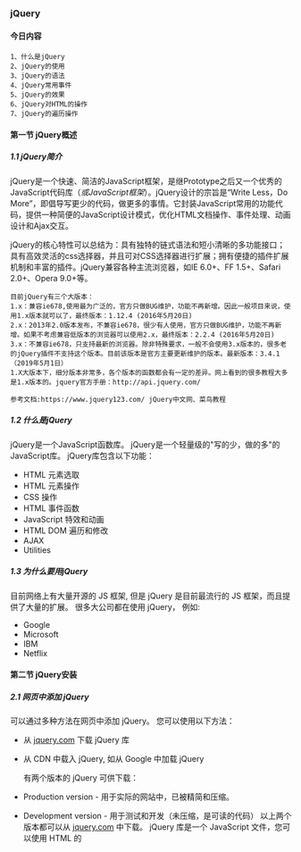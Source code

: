 ### jQuery



#### 今日内容

```
1、什么是jQuery
2、jQuery的使用
3、jQuery的语法
4、jQuery常用事件
5、jQuery的效果
6、jQuery对HTML的操作
7、jQuery的遍历操作
```

#### 第一节 jQuery概述

##### 1.1 jQuery简介

jQuery是一个快速、简洁的JavaScript框架，是继Prototype之后又一个优秀的JavaScript代码库（*或JavaScript框架*）。jQuery设计的宗旨是“Write Less，Do More”，即倡导写更少的代码，做更多的事情。它封装JavaScript常用的功能代码，提供一种简便的JavaScript设计模式，优化HTML文档操作、事件处理、动画设计和Ajax交互。

jQuery的核心特性可以总结为：具有独特的链式语法和短小清晰的多功能接口；具有高效灵活的css选择器，并且可对CSS选择器进行扩展；拥有便捷的插件扩展机制和丰富的插件。jQuery兼容各种主流浏览器，如IE 6.0+、FF 1.5+、Safari 2.0+、Opera 9.0+等。



```
目前jQuery有三个大版本：
1.x：兼容ie678,使用最为广泛的，官方只做BUG维护，功能不再新增。因此一般项目来说，使用1.x版本就可以了，最终版本：1.12.4 (2016年5月20日)
2.x：2013年2.0版本发布，不兼容ie678，很少有人使用，官方只做BUG维护，功能不再新增。如果不考虑兼容低版本的浏览器可以使用2.x，最终版本：2.2.4 (2016年5月20日)
3.x：不兼容ie678，只支持最新的浏览器。除非特殊要求，一般不会使用3.x版本的，很多老的jQuery插件不支持这个版本。目前该版本是官方主要更新维护的版本。最新版本：3.4.1（2019年5月1日）
1.X大版本下，细分版本非常多，各个版本的函数都会有一定的差异。网上看到的很多教程大多是1.x版本的。jquery官方手册：http://api.jquery.com/

参考文档:https://www.jquery123.com/ jQuery中文网、菜鸟教程
```



##### 1.2 什么是jQuery

jQuery是一个JavaScript函数库。
jQuery是一个轻量级的"写的少，做的多"的JavaScript库。
jQuery库包含以下功能：

- HTML 元素选取
- HTML 元素操作
- CSS 操作
- HTML 事件函数
- JavaScript 特效和动画
- HTML DOM 遍历和修改
- AJAX
- Utilities
##### 1.3 为什么要用jQuery
目前网络上有大量开源的 JS 框架, 但是 jQuery 是目前最流行的 JS 框架，而且提供了大量的扩展。
很多大公司都在使用 jQuery， 例如:

- Google
- Microsoft
- IBM
- Netflix
#### 第二节 jQuery安装
##### 2.1 网页中添加 jQuery

可以通过多种方法在网页中添加 jQuery。 您可以使用以下方法：

- 从 [jquery.com](http://jquery.com/download/) 下载 jQuery 库

- 从 CDN 中载入 jQuery, 如从 Google 中加载 jQuery

  

  有两个版本的 jQuery 可供下载：

- Production version - 用于实际的网站中，已被精简和压缩。

- Development version - 用于测试和开发（未压缩，是可读的代码）
  以上两个版本都可以从 [jquery.com](http://jquery.com/download/) 中下载。
  jQuery 库是一个 JavaScript 文件，您可以使用 HTML 的 <script> 标签引用它：
```html
<head>
	<script src="jquery-1.10.2.min.js"></script>
</head>
```
当然你也可以使用其它网站的CDN：

##### 2.2 百度 CDN

```html
<head>
  <script src="https://apps.bdimg.com/libs/jquery/2.1.4/jquery.min.js">
  </script>
</head>
```
##### 2.3 新浪 CDN

```html
<head>
<script src="http://lib.sinaapp.com/js/jquery/2.0.2/jquery-2.0.2.min.js">
</script>
</head>
```
##### 2.4 Google CDN

```html
<head>
<script src="http://ajax.googleapis.com/ajax/libs/jquery/1.10.2/jquery.min.js">
</script>
</head>
```
##### 2.5 Microsoft CDN

```html
<head>
<script src="http://ajax.htmlnetcdn.com/ajax/jQuery/jquery-1.10.2.min.js">
</script>
</head>
```
#### 第三节 jQuery语法
jQuery 语法是通过$()核心函数选取 HTML 元素，并对选取的元素执行某些操作。

**使用语法1： $(匿名函数)**

表示页面dom加载完毕，就执行，比onload事件要早，并行可以写多个。	

   $(匿名函数)  

​	和

   $(document).ready(匿名函数) 一样

**使用语法2： $(selector).action()**

- 美元符号定义 jQuery

- 选择符（selector）"查询"和"查找" HTML 元素

- jQuery 的 action() 执行对元素的操作

  

  举例:

  $(this).hide() - 隐藏当前元素

  $("p").hide() - 隐藏所有 <p> 元素

  $("p.test").hide() - 隐藏所有 class="test" 的 <p> 元素

  $("#test").hide() - 隐藏所有 id="test" 的元素
  


##### 3.1 jQuery选择器

###### 3.1.1 元素选择器

jQuery 元素选择器基于元素名选取元素。
在页面中选取所有 <p> 元素:

```javascript
$(document).ready(function(){
  $("#btn").click(function(){
    $("p").hide();
  });
});
```
###### 3.1.2 id选择器

jQuery #id 选择器通过 HTML 元素的 id 属性选取指定的元素。
页面中元素的 id 应该是唯一的，所以您要在页面中选取唯一的元素需要通过 #id 选择器。
通过 id 选取元素语法如下：

```javascript
$(document).ready(function(){
  $("#btn").click(function(){
    $("#test").hide();
  });
});
```

###### 3.1.3 class选择器

jQuery 类选择器可以通过指定的 class 查找元素。
语法如下：

```javascript
$(document).ready(function(){
  $("#btn").click(function(){
    $(".test").hide();
  });
});
```

###### 3.1.4 层级选择器

后代选择器 

```javascript
$("#firstBox li").css("color","red");
```

父子选择器    >

```javascript
$("#firstBox>li").css("color","blue");
```

同辈选择器  +

```javascript
$(span+li).css("color","yellow");
```

后续同辈 ~

```javascript
$("#firstBox~li").css("color","green");
```

###### 3.1.5过滤选择器

```javascript
//第一个 li 标签
$("#firstBox li:first").css("color","red");
//除了第一个 li 标签以外
$("#firstBox li:not(:first)").css("color","red");
//下标大于 1 的
$("#firstBox li:gt(1)").css("color","red");
```

###### 3.1.6属性选择器

```javascript
//有 ID 属性的 li
$("li[id]").css("color","red");
//id为 xxx 的 li
$("li[id='xxx']").css("color","red");
//id 是 y 为结尾的
$("li[id$='d']").css("color","red");
//id 是 s 为开头的
$("li[id^='s']").css("color","red");

```

​	

##### 3.2 jQuery事件

###### 3.2.1 什么是事件？

页面访问者的响应叫做事件。
事件处理程序指的是当 HTML 中发生某些事件时所调用的方法。
实例：

- 在元素上移动鼠标。

- 选取单选按钮

- 点击元素

  

  常见 DOM 事件：
| 鼠标事件      | 键盘事件     | 表单事件   | 文档/窗口事件 |
| --------- | -------- | ------ | ------- |
| click     | keypress | submit | load    |
| dblclick  | keydown  | change | resize  |
| mouseover | keyup    | focus  | scroll  |
| mouseout  |          | blur   | unload  |
###### 3.2.2 jQuery 事件方法语法

在 jQuery 中，大多数 DOM 事件都有一个等效的 jQuery 方法。
页面中指定一个点击事件：

```javascript
$("p").click();
```
下一步是定义触发事件。您可以通过一个事件函数实现：
```javascript
$("p").click(function(){
    // 动作触发后执行的代码!!
});
```
也就是说，不传参数是点击，传参数是设置事件。

***click()*** 
当按钮点击事件被触发时会调用一个函数。
该函数在用户点击 HTML 元素时执行。
在下面的实例中，当点击事件在某个 <p> 元素上触发时，隐藏当前的 <p> 元素：

```javascript
$("p").click(function(){
  $(this).hide();
});
```
***dblclick()***
当双击元素时，会发生 dblclick 事件。
dblclick() 方法触发 dblclick 事件，或规定当发生 dblclick 事件时运行的函数：

```javascript
$("p").dblclick(function(){
  $(this).hide();
});
```
***mouseover()***
当鼠标指针穿过元素时，会发生 mouseover 事件。
mouseover() 方法触发 mouseover 事件，或规定当发生 mouseover 事件时运行的函数：

```javascript
$("#p1").mouseover(function(){
    alert('您的鼠标移到了 id="p1" 的元素上!');
});
```
***mouseout()***
当鼠标指针离开元素时，会发生 mouseout 事件。
mouseout() 方法触发 mouseout 事件，或规定当发生 mouseout 事件时运行的函数：

```javascript
$("#p1").mouseout(function(){
    alert("再见，您的鼠标离开了该段落。");
});
```
***hover()***
hover()方法用于模拟光标悬停事件。
当鼠标移动到元素上时，会触发指定的第一个函数(mouseover);当鼠标移出这个元素时，会触发指定的第二个函数(mouseout)。

```javascript
$("#p1").hover(
    function(){
        alert("你进入了 p1!");
    },
    function(){
        alert("拜拜! 现在你离开了 p1!");
    }
);
```

**mousedown()***
当鼠标指针移动到元素上方，并按下鼠标按键时，会发生 mousedown 事件。
mousedown() 方法触发 mousedown 事件，或规定当发生 mousedown 事件时运行的函数：

```javascript
$("#p1").mousedown(function(){
    alert("鼠标在该段落上按下！");
});
```
***mouseup()***
当在元素上松开鼠标按钮时，会发生 mouseup 事件。
mouseup() 方法触发 mouseup 事件，或规定当发生 mouseup 事件时运行的函数：

```javascript
$("#p1").mouseup(function(){
    alert("鼠标在段落上松开。");
});
```
***focus()***
当元素获得焦点时，发生 focus 事件。
当通过鼠标点击选中元素或通过 tab 键定位到元素时，该元素就会获得焦点。
focus() 方法触发 focus 事件，或规定当发生 focus 事件时运行的函数：

```javascript
$("input").focus(function(){
  $(this).css("background-color","#cccccc");
});
```
***blur()***
当元素失去焦点时，发生 blur 事件。
blur() 方法触发 blur 事件，或规定当发生 blur 事件时运行的函数：

```javascript
$("input").blur(function(){
  $(this).css("background-color","#ffffff");
});
```


#### 第四节 jQuery 效果

##### 4.1 隐藏显示

***hide()***
您可以使用 hide() 将元素隐藏

```javascript
$("#hide").click(function(){
  $("p").hide();
});
```
***show()***
您可以使用show()将元素显示

```javascript
$("#show").click(function(){
  $("p").show();
});
```
**toggle ()**
通过 jQuery，您可以使用 toggle() 方法来切换 hide() 和 show() 方法。
显示被隐藏的元素，并隐藏已显示的元素：

```javascript
$("button").click(function(){
  $("p").toggle();
});
```
事实上，这三种方法都是有两个参数的：
```javascript
$(selector).hide(speed,callback);
$(selector).show(speed,callback);
$(selector).toggle(speed,callback);
```
可选的 speed 参数规定隐藏/显示的速度，可以取以下值："slow"、"fast" 或毫秒。
可选的 callback 参数是隐藏或显示完成后所执行的函数名称。

##### 4.2 淡入淡出
通过 jQuery，您可以实现元素的淡入淡出效果。
jQuery 拥有下面四种 fade 方法：

- fadeIn()
- fadeOut()
- fadeToggle()
- fadeTo()

***jQuery fadeIn() 方法***
jQuery fadeIn() 用于淡入已隐藏的元素。

```javascript
$(selector).fadeIn(speed,callback);
```
可选的 speed 参数规定效果的时长。它可以取以下值："slow"、"fast" 或毫秒。.
可选的 callback 参数是 fading 完成后所执行的函数名称。
下面的例子演示了带有不同参数的 fadeIn() 方法：

```javascript
$("button").click(function(){
  $("#div1").fadeIn();
  $("#div2").fadeIn("slow");
  $("#div3").fadeIn(3000);
});
```
***jQuery fadeOut() 方法***
jQuery fadeOut() 方法用于淡出可见元素。
```javascript
$(selector).fadeOut(speed,callback);
```
可选的 speed 参数规定效果的时长。它可以取以下值："slow"、"fast" 或毫秒。
可选的 callback 参数是 fading 完成后所执行的函数名称。
下面的例子演示了带有不同参数的 fadeOut() 方法：

```javascript
$("button").click(function(){
  $("#div1").fadeOut();
  $("#div2").fadeOut("slow");
  $("#div3").fadeOut(3000);
});
```
***jQuery fadeToggle() 方法***
jQuery fadeToggle() 方法可以在 fadeIn() 与 fadeOut() 方法之间进行切换。
如果元素已淡出，则 fadeToggle() 会向元素添加淡入效果。
如果元素已淡入，则 fadeToggle() 会向元素添加淡出效果。

```javascript
$(selector).fadeToggle(speed,callback);
```
可选的 speed 参数规定效果的时长。它可以取以下值："slow"、"fast" 或毫秒。
可选的 callback 参数是 fading 完成后所执行的函数名称。
下面的例子演示了带有不同参数的 fadeToggle() 方法：
```javascript
$("button").click(function(){
  $("#div1").fadeToggle();
  $("#div2").fadeToggle("slow");
  $("#div3").fadeToggle(3000);
});
```
***jQuery fadeTo() 方法***
jQuery fadeTo() 方法允许渐变为给定的透明度（值介于 0 与 1 之间）。0透明  1不透明

```javascript
$(selector).fadeTo(speed,opacity,callback);
```
必需的 speed 参数规定效果的时长。它可以取以下值："slow"、"fast" 或毫秒。
fadeTo() 方法中必需的 opacity 参数将淡入淡出效果设置为给定的不透明度（值介于 0 与 1 之间）。
可选的 callback 参数是该函数完成后所执行的函数名称。
下面的例子演示了带有不同参数的 fadeTo() 方法：
```javascript
$("button").click(function(){
  $("#div1").fadeTo("slow",0.15);
  $("#div2").fadeTo("slow",0.4);
  $("#div3").fadeTo("slow",0.7);
});
```
##### 4.3 滑动

通过 jQuery，您可以在元素上创建滑动效果。
jQuery 拥有以下滑动方法：
- slideDown()
- slideUp()
- slideToggle()

***slideDown() 方法***

jQuery slideDown() 方法用于向下滑动元素。

```javascript
$(selector).slideDown(speed,callback);
```

可选的 speed 参数规定效果的时长。它可以取以下值："slow"、"fast" 或毫秒。

可选的 callback 参数是滑动完成后所执行的函数名称。

下面的例子演示了 slideDown() 方法：

```javascript
$("#flip").click(function(){
  $("#panel").slideDown();
});
```

***slideUp() 方法***

jQuery slideUp() 方法用于向上滑动元素。

```javascript
$(selector).slideUp(speed,callback);
```

可选的 speed 参数规定效果的时长。它可以取以下值："slow"、"fast" 或毫秒。

可选的 callback 参数是滑动完成后所执行的函数名称。

下面的例子演示了 slideUp() 方法：

```javascript
$("#flip").click(function(){
  $("#panel").slideUp();
});
```

```javascript
<script type="text/javascript">
$(document).ready(function(){
  $("#btn1").click(function(){
  $("p").slideUp(1000);
  });
  $("#btn2").click(function(){
  $("p").slideDown(1000);
  });
});
</script>
```

***slideToggle() 方法***

jQuery slideToggle() 方法可以在 slideDown() 与 slideUp() 方法之间进行切换。

如果元素向下滑动，则 slideToggle() 可向上滑动它们。

如果元素向上滑动，则 slideToggle() 可向下滑动它们。

```javascript
$(selector).slideToggle(speed,callback);
```

可选的 speed 参数规定效果的时长。它可以取以下值："slow"、"fast" 或毫秒。

可选的 callback 参数是滑动完成后所执行的函数名称。

下面的例子演示了 slideToggle() 方法：

```javascript
$("#flip").click(function(){
  $("#panel").slideToggle();
});
```

##### 4.4 链式编程

直到现在，我们都是一次写一条 jQuery 语句（一条接着另一条）。

不过，有一种名为链接（chaining）的技术，允许我们在相同的元素上运行多条 jQuery 命令，一条接着另一条。

**提示：** 这样的话，浏览器就不必多次查找相同的元素。

如需链接一个动作，您只需简单地把该动作追加到之前的动作上。

下面的例子把 css()、slideUp() 和 slideDown() 链接在一起。"p1" 元素首先会变为红色，然后向上滑动，再然后向下滑动：

```javascript
$("#p1").css("color","red").slideUp(2000).slideDown(2000);
```

如果需要，我们也可以添加多个方法调用。

**提示：**当进行链接时，代码行会变得很差。不过，jQuery 语法不是很严格；您可以按照希望的格式来写，包含换行和缩进。

如下书写也可以很好地运行：

```javascript
$("#p1").css("color","red")
  .slideUp(2000)
  .slideDown(2000);
```



#### 第五节 jQuery HTML DOM操作

#### CRUD

##### 5.1 获取

jQuery 拥有可操作 HTML 元素和属性的强大方法。

***jQuery DOM 操作***

jQuery 提供一系列与 DOM 相关的方法，这使访问和操作元素和属性变得很容易。

DOM 对象和 jQuery 对象的区别

```
var box1 = document.getElementById("box");  DOM
var box2 = $("#box");   jQuery
DOM 操作的事 JavaScript 原生对象
jQuery 操作的是自己封装的对象,当中包含了原生对象
注意:只有 jQuery 对象才可以操作 JQuery 的函数
```

***获得内容 - text()、html() 以及 val()***

三个简单实用的用于 DOM 操作的 jQuery 方法：

- text() - 设置或返回所选元素的文本内容---->innerText
- html() - 设置或返回所选元素的内容（包括 HTML 标记）---innerHTML
- val() - 设置或返回表单字段的值---value属性

下面的例子演示如何通过 jQuery text() 和 html() 方法来获得内容：

```javascript
$("#btn1").click(function(){
  alert("Text: " + $("#test").text());
});
$("#btn2").click(function(){
  alert("HTML: " + $("#test").html());
});
```

下面的例子演示如何通过 jQuery val() 方法获得输入字段的值：

```javascript
$("#btn1").click(function(){
  alert("值为: " + $("#test").val());
});
```

**获取属性-attr()**\prop()

jQuery attr() 方法用于获取属性值。

下面的例子演示如何获得链接中 href 属性的值：

```javascript
$("button").click(function(){
  alert($("#a1").attr("href"));
});
```

##### 5.2 设置

***设置内容 - text()、html() 以及 val()***

我们将使用前一章中的三个相同的方法来设置内容：

- text() - 设置或返回所选元素的文本内容
- html() - 设置或返回所选元素的内容（包括 HTML 标记）
- val() - 设置或返回表单字段的值

下面的例子演示如何通过 text()、html() 以及 val() 方法来设置内容：

```javascript
$("#btn1").click(function(){
    $("#test1").text("Hello world!");
});
$("#btn2").click(function(){
    $("#test2").html("<b>Hello world!</b>");
});
$("#btn3").click(function(){
    $("#test3").val("Hello world!");
});
```



***设置属性 attr ()***

jQuery attr() 方法也用于设置/改变属性值。

下面的例子演示如何改变（设置）文本中 color属性的值：

```javascript
$("button").click(function(){
  $("#font1").attr("color","red");
});
```



##### 5.3 添加元素

**添加新的 HTML 内容**

我们将学习用于添加新内容的四个 jQuery 方法：

- append() - 在被选元素的结尾插入内容
- prepend() - 在被选元素的开头插入内容
- after() - 在被选元素之后插入内容
- before() - 在被选元素之前插入内容

**jQuery append() 方法**

jQuery append() 方法在被选元素的结尾插入内容。

```javascript
$("p").append("追加文本");
```

**jQuery prepend() 方法**

jQuery prepend() 方法在被选元素的开头插入内容。

```javascript
$("p").prepend("在开头追加文本");
```

**通过 append() 和 prepend() 方法添加若干新元素**

在上面的例子中，我们只在被选元素的开头/结尾插入文本/HTML。

不过，append() 和 prepend() 方法能够通过参数接收无限数量的新元素。可以通过 jQuery 来生成文本/HTML（就像上面的例子那样），或者通过 JavaScript 代码和 DOM 元素。

在下面的例子中，我们创建若干个新元素。这些元素可以通过 text/HTML、jQuery 或者 JavaScript/DOM 来创建。然后我们通过 append() 方法把这些新元素追加到文本中（对 prepend() 同样有效）：

```javascript
function appendText()
{
    var txt1="<p>文本。</p>";              // 使用 HTML 标签创建文本
    var txt2=$("<p></p>").text("文本。");  // 使用 jQuery 创建文本
    var txt3=document.createElement("p");
    txt3.innerHTML="文本。";               // 使用 DOM 创建文本 text with DOM
    $("body").append(txt1,txt2,txt3);        // 追加新元素
}
```

**jQuery after() 和 before() 方法**

jQuery after() 方法在被选元素之后插入内容。

jQuery before() 方法在被选元素之前插入内容。

```javascript
$("img").after("在后面添加文本");
 
$("img").before("在前面添加文本");
```

**通过 after() 和 before() 方法添加若干新元素**

after() 和 before() 方法能够通过参数接收无限数量的新元素。可以通过 text/HTML、jQuery 或者 JavaScript/DOM 来创建新元素。

在下面的例子中，我们创建若干新元素。这些元素可以通过 text/HTML、jQuery 或者 JavaScript/DOM 来创建。然后我们通过 after() 方法把这些新元素插到文本中（对 before() 同样有效）：

```javascript
function afterText()
{
    var txt1="<b>I </b>";                    // 使用 HTML 创建元素
    var txt2=$("<i></i>").text("love ");     // 使用 jQuery 创建元素
    var txt3=document.createElement("big");  // 使用 DOM 创建元素
    txt3.innerHTML="jQuery!";
    $("img").after(txt1,txt2,txt3);          // 在图片后添加文本
}
```

##### 5.4 删除元素

**删除元素/内容**

如需删除元素和内容，一般可使用以下两个 jQuery 方法：

- remove() - 删除被选元素（及其子元素）
- empty() - 从被选元素中删除子元素

**jQuery remove() 方法**

jQuery remove() 方法删除被选元素及其子元素。

```javascript
$("#div1").remove();
```

**jQuery empty() 方法**

jQuery empty() 方法删除被选元素的子元素。

```javascript
$("#div1").empty();
```

**过滤被删除的元素**

jQuery remove() 方法也可接受一个参数，允许您对被删元素进行过滤。

该参数可以是任何 jQuery 选择器的语法。

下面的例子删除 class="italic" 的所有 <p> 元素：

```javascript
$("p").remove(".italic");
```

##### 5.5数组或集合元素遍历

```javascript
$("p").each(function(i,n){
  	alert(i+"...."+n);
});
或
$.each(arr,function(i,n){
    alert(i+"...."+n);
})

 var objs = new Array();
            objs[0]="朱";
            objs[1]="保";
            objs[2]="生";
            objs[3]="太";
            objs[4]="帅";
            objs[5]="啦";
            $(objs).each(function (i,n) {
                alert(i+"..."+n);
            })
```



##### 5.6 CSS操作

**jQuery 操作 CSS**

jQuery 拥有若干进行 CSS 操作的方法。我们将学习下面这些：

- addClass() - 向被选元素添加一个或多个类
- removeClass() - 从被选元素删除一个或多个类
- toggleClass() - 对被选元素进行添加/删除类的切换操作
- css() - 设置或返回样式属性

**实例样式表**

下面的样式表将用于本页的所有例子：

```css
.important
{
        font-weight:bold;
        font-size:xx-large;
}
 
.blue
{
        color:blue;
}
```

**jQuery addClass() 方法**

下面的例子展示如何向不同的元素添加 class 属性。当然，在添加类时，您也可以选取多个元素：

```javascript
$("button").click(function(){
  $("h1,h2,p").addClass("blue");
  $("div").addClass("important");
});
```

您也可以在 addClass() 方法中规定多个类：

```javascript
$("button").click(function(){
  $("body div:first").addClass("important blue");
});
```

**jQuery removeClass() 方法**

下面的例子演示如何在不同的元素中删除指定的 class 属性：

```javascript
$("button").click(function(){
  $("h1,h2,p").removeClass("blue");
});
```

**jQuery toggleClass() 方法**

下面的例子将展示如何使用 jQuery toggleClass() 方法。该方法对被选元素进行添加/删除类的切换操作：

```javascript
$("button").click(function(){
  $("h1,h2,p").toggleClass("blue");
});
```

##### 5.7 CSS()方法

**jQuery css() 方法**

css() 方法设置或返回被选元素的一个或多个样式属性。

**返回 CSS 属性**

如需返回指定的 CSS 属性的值，请使用如下语法：

```javascript
css("propertyname");
```

下面的例子将返回首个匹配元素的 background-color 值：

```javascript
$("p").css("background-color");
```

**设置 CSS 属性**

如需设置指定的 CSS 属性，请使用如下语法：

```javascript
css("propertyname","value");
```

下面的例子将为所有匹配元素设置 background-color 值：

```javascript
$("p").css("background-color","yellow");
```

**设置多个 CSS 属性**

如需设置多个 CSS 属性，请使用如下语法：

```javascript
css({"propertyname":"value","propertyname":"value",...});
```

下面的例子将为所有匹配元素设置 background-color 和 font-size：

```javascript
$("p").css({"background-color":"yellow","font-size":"200%"});
```



#### 第六节 jQuery节点关系



通过 jQuery 节点关系，您能够从被选（当前的）元素开始，轻松地在家族树中向上移动（祖先），向下移动（子孙），水平移动（同胞）。这种移动被称为对 DOM 进行查找。

###### 6.1 祖先

**jQuery parent() 方法**

parent() 方法返回被选元素的直接父元素。

该方法只会向上一级对 DOM 树进行遍历。

下面的例子返回每个 <span> 元素的的直接父元素：

```javascript
$(document).ready(function(){
  $("span").parent();
});
```

###### 6.2 后代

**jQuery children() 方法**

children() 方法返回被选元素的所有直接子元素。

该方法只会向下一级对 DOM 树进行遍历。

下面的例子返回每个 <div> 元素的所有直接子元素：

```javascript
$(document).ready(function(){
  $("div").children();
});
```

您也可以使用可选参数来过滤对子元素的搜索。

下面的例子返回类名为 "1" 的所有 <p> 元素，并且它们是 <div> 的直接子元素：

```javascript
$(document).ready(function(){
  $("div").children("p.1");
});
```

**jQuery find() 方法**

find() 方法返回被选元素的后代元素，一路向下直到最后一个后代。

下面的例子返回属于 <div> 后代的所有 <span> 元素：

```javascript
$(document).ready(function(){
  $("div").find("span");
});
```

下面的例子返回 <div> 的所有后代：

```javascript
$(document).ready(function(){
  $("div").find("*");
});
```

###### 6.3 同胞

**jQuery siblings() 方法**

siblings() 方法返回被选元素的所有同胞元素。

下面的例子返回 <h2> 的所有同胞元素：

```javascript
$(document).ready(function(){
  $("h2").siblings();
});
```

您也可以使用可选参数来过滤对同胞元素的搜索。

下面的例子返回属于 <h2> 的同胞元素的所有 <p> 元素：

```javascript
$(document).ready(function(){
  $("h2").siblings("p");
});
```

**jQuery next() 方法**

next() 方法返回被选元素的下一个同胞元素。

该方法只返回一个元素。

下面的例子返回 <h2> 的下一个同胞元素：

```javascript
$(document).ready(function(){
  $("h2").next();
});
```



##### 案例1 ：全选 |全不选、反向全选

```javascript
<!DOCTYPE html>
<html lang="en">
<head>
    <meta charset="UTF-8">
    <title>Title</title>
    <script src="js/jquery-1.8.3.js"></script>
</head>
<body>
    <table>
        <tr>
            <th><input type="checkbox" id="checkAll" /> </th>
            <th>学号</th>
            <th>名字</th>
        </tr>
        <tr>
            <td><input type="checkbox" class="check"/> </td>
            <td>1001</td>
            <td>朱保生帅</td>
        </tr>
        <tr>
            <td><input type="checkbox" class="check" /> </td>
            <td>1002</td>
            <td>朱保生太帅</td>
        </tr>
        <tr>
            <td><input type="checkbox" class="check"/> </td>
            <td>1003</td>
            <td>朱保生没法再帅了！</td>
        </tr>
    </table>
<script type="text/javascript">
    $(function () {
        $("#checkAll").click(function () {
           var result = $("#checkAll").prop("checked");
           if(result == true){
                $(".check").prop("checked",true);
           }else{
               $(".check").prop("checked",false);
           }
        })
  			//获取多个复选框
        var cs = $(".check");

        $(".check").click(function () {
            var count = 0;//累计选中的个数
            var result = $(this).prop("checked");//获取当前点击的复选框
           for(var i = 0;i<cs.length;i++){
               //通过jquery选择数组里每一个input元素
                if($(cs[i]).prop("checked") == true){
                    count++;//累计
                    if(count==cs.length){//如果累计的个数和总数相等
                        $("#checkAll").prop("checked",true);
                    }else{
                        $("#checkAll").prop("checked",false);
                    }
                }
           }
        })
    })
//反向全选	解决方案2:用each迭代器
        //1.先拿到多个复选框
        var cs = $(".check");

        $(".check").click(function () {
            var count = 0;
            $(cs).each(function (i,v) {
                if($(cs[i]).prop("checked")==true){
                    count++;
                    
                    if(count==cs.length){
                        $("#checkAll").prop("checked",true);
                    }else{
                        $("#checkAll").prop("checked",false);
                    }
                }
            })
        })
</script>
</body>
</html>
```



##### 案例2 ：两个 select框，把一个select框中的内容移动到另一个select

```html
<!DOCTYPE html>
<html>

	<head>
		<meta charset="UTF-8">
		<title>移动元素</title>
		<script type="text/javascript" src="js/jquery-1.12.4.js"></script>
	</head>

	<body>

		<select id="leftselect" size="10"  style=" width: 100px;">
			<option value="1">北京</option>
			<option value="2">上海</option>
			<option value="3">南京</option>
			<option value="4">广州</option>
			<option value="5">杭州</option>
			<option value="6">深圳</option>
		</select>
	
		<div style="display: inline-block; vertical-align: top; margin-top: 20px;">
			
			<input type="button" value="右移>>" id="toRight" /><br/>
			<input type="button" value="左移<<" id="toLeft"/><br/>
			<input type="button" value="全部右移" id="toRightAll" /><br/>
			<input type="button" value="全部左移" id="toLeftAll"/>
			
		</div>
		<select id="rightselect" size="10" multiple="multiple" style=" width: 100px;">
			
		</select>
		
		<script type="text/javascript">
			$(function () {
            var leftselect=document.getElementById("leftselect");
            var rightselect=document.getElementById("rightselect");
            $("#toRight").click(function () {
                 $("#rightselect").append(leftselect.options[leftselect.selectedIndex]);
            });
            $("#toLeft").click(function () {
                $("#leftselect").append(rightselect.options[rightselect.selectedIndex]);
            });
            $("#toRightAll").click(function () {
                $("#rightselect").append(leftselect.options);
            });
            $("#toLeftAll").click(function () {
                $("#leftselect").append(rightselect.options);

            });
        })
		</script>
	</body>

</html>
```

##### 案例演示3:省市级联

```javascript
  <select id="prov">
        <option value="0">--请选择--</option>

    </select>
    <select id="city">
        <option value="0">--请选择--</option>

    </select>
<script>
        $(function () {
            var arr=new Array();
            arr["河北省"]=["保定","石家庄","邯郸","张家口","廊坊","秦皇岛"];
            arr["山东省"]=["济南","青岛","烟台","泰安"];
            arr["山西省"]=["太原","吕梁","大同","运城"];
            arr["河南省"]=["郑州","开封","驻马店","漯河","焦作"];
            arr["四川省"]=["成都","绵阳","乐山"];

            for(var key in arr){
                $("#prov").append("<option value='"+key+"'>"+key+"</option>");
            }

            $("#prov").change(function () {

                var v= this.options[this.selectedIndex].value;
                var cityarr=arr[v];

                //清空
                $("#city").html("<option value=\"0\">--请选择--</option>");

                $(cityarr).each(function (i,n) {
                    $("#city").append("<option value='"+n+"'>"+n+"</option>");
                })
            });

        })
        
</script>
```



#### 第七节 其他

###### 7.1 jQuery noConflict方法

**jQuery 和其他 JavaScript 框架**

正如您已经了解到的，jQuery 使用 $ 符号作为 jQuery 的简写。

如果其他 JavaScript 框架也使用 $ 符号作为简写怎么办？

其他一些 JavaScript 框架包括：MooTools、Backbone、Sammy、Cappuccino、Knockout、JavaScript MVC、Google Web Toolkit、Google Closure、Ember、Batman 以及 Ext JS。

其中某些框架也使用 $ 符号作为简写（就像 jQuery），如果您在用的两种不同的框架正在使用相同的简写符号，有可能导致脚本停止运行。

jQuery 的团队考虑到了这个问题，并实现了 noConflict() 方法。

**jQuery noConflict() 方法**

noConflict() 方法会释放对 $ 标识符的控制，这样其他脚本就可以使用它了。

当然，您仍然可以通过全名替代简写的方式来使用 jQuery：

```javascript
$.noConflict();
jQuery(document).ready(function(){
  jQuery("button").click(function(){
    jQuery("p").text("jQuery 仍然在工作!");
  });
});
```

您也可以创建自己的简写。noConflict() 可返回对 jQuery 的引用，您可以把它存入变量，以供稍后使用。请看这个例子：

```javascript
var jq = $.noConflict();
jq(document).ready(function(){
  jq("button").click(function(){
    jq("p").text("jQuery 仍然在工作!");
  });
});
```

如果你的 jQuery 代码块使用 $   简写，并且您不愿意改变这个快捷方式，那么您可以把   $ 符号作为变量传递给 ready 方法。这样就可以在函数内使用 $ 符号了 - 而在函数外，依旧不得不使用 "jQuery"：

```javascript
$.noConflict();
jQuery(document).ready(function($){
  $("button").click(function(){
    $("p").text("jQuery 仍然在工作!");
  });
});
```
#### 作业题

```
1、写一个综合模块，要求能够尽可能多的使用jQuery实现
```

#### 面试题

```
1、jQuery的美元符号$有什么作用？
2、body中的onload事件和jQuery中的document.ready()有什么区别？
3、jQuery中有哪几种类型的选择器？
```